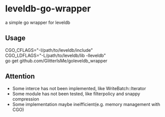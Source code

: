 # leveldb-go-wrapper
a simple go wrapper for leveldb

## Usage
CGO_CFLAGS="-I/path/to/leveldb/include" \
CGO_LDFLAGS="-L/path/to/leveldb/lib -lleveldb" \
  go get github.com/GlitterIsMe/goleveldb_wrapper

## Attention
- Some interce has not been implemented, like WriteBatch::Iterator
- Some module has not been tested, like filterpolicy and snappy compression
- Some implementation maybe ineifficient(e.g. memory management with CGO)

